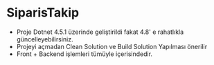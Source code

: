 # SiparisTakip

* Proje Dotnet 4.5.1 üzerinde geliştirildi fakat 4.8' e rahatlıkla güncelleyebilirsiniz.
* Projeyi açmadan Clean Solution ve Build Solution Yapılması önerilir
* Front + Backend işlemleri tümüyle içerisindedir.
